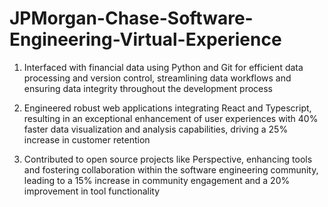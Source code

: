 # JPMorgan-Chase-Software-Engineering-Virtual-Experience

1. Interfaced with financial data using Python and Git for efficient data processing and version control, streamlining data
workflows and ensuring data integrity throughout the development process

3. Engineered robust web applications integrating React and Typescript, resulting in an exceptional enhancement of
user experiences with 40% faster data visualization and analysis capabilities, driving a 25% increase in customer retention
  
5. Contributed to open source projects like Perspective, enhancing tools and fostering collaboration within the software engineering community, leading to a 15% increase in community engagement and a 20% improvement in tool functionality
